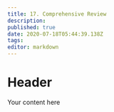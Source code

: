 ```yaml
---
title: 17. Comprehensive Review
description: 
published: true
date: 2020-07-18T05:44:39.138Z
tags: 
editor: markdown
---
```


# Header
Your content here